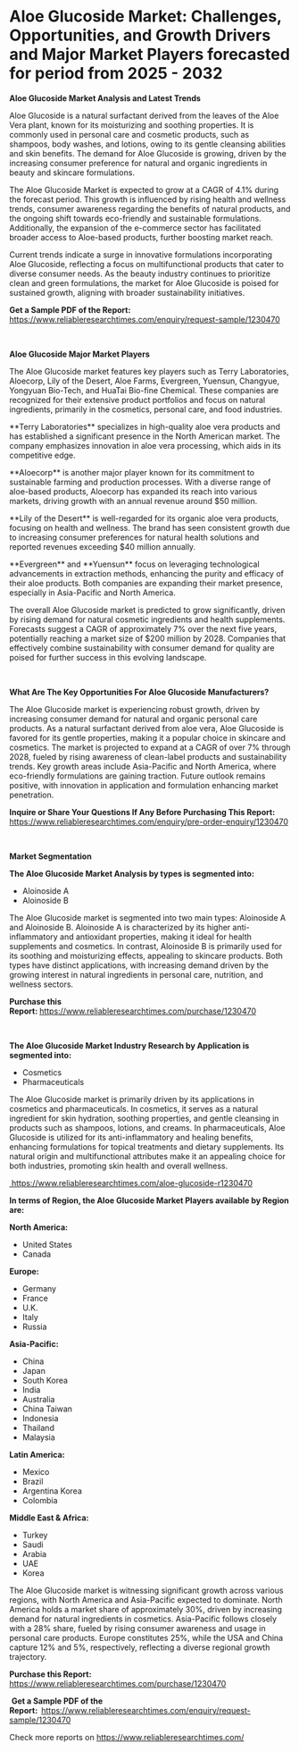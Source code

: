 <p><h1>Aloe Glucoside Market: Challenges, Opportunities, and Growth Drivers and Major Market Players forecasted for period from 2025 - 2032</h1></p><p><strong>Aloe Glucoside Market Analysis and Latest Trends</strong></p>
<p><p>Aloe Glucoside is a natural surfactant derived from the leaves of the Aloe Vera plant, known for its moisturizing and soothing properties. It is commonly used in personal care and cosmetic products, such as shampoos, body washes, and lotions, owing to its gentle cleansing abilities and skin benefits. The demand for Aloe Glucoside is growing, driven by the increasing consumer preference for natural and organic ingredients in beauty and skincare formulations.</p><p>The Aloe Glucoside Market is expected to grow at a CAGR of 4.1% during the forecast period. This growth is influenced by rising health and wellness trends, consumer awareness regarding the benefits of natural products, and the ongoing shift towards eco-friendly and sustainable formulations. Additionally, the expansion of the e-commerce sector has facilitated broader access to Aloe-based products, further boosting market reach. </p><p>Current trends indicate a surge in innovative formulations incorporating Aloe Glucoside, reflecting a focus on multifunctional products that cater to diverse consumer needs. As the beauty industry continues to prioritize clean and green formulations, the market for Aloe Glucoside is poised for sustained growth, aligning with broader sustainability initiatives.</p></p>
<p><strong>Get a Sample PDF of the Report:&nbsp;</strong> <a href="https://www.reliableresearchtimes.com/enquiry/request-sample/1230470?utm_campaign=2722&utm_medium=2&utm_source=Github&utm_content=ia&utm_term=03042025&utm_id=aloe-glucoside">https://www.reliableresearchtimes.com/enquiry/request-sample/1230470</a></p>
<p>&nbsp;</p>
<p><strong>Aloe Glucoside Major Market Players</strong></p>
<p><p>The Aloe Glucoside market features key players such as Terry Laboratories, Aloecorp, Lily of the Desert, Aloe Farms, Evergreen, Yuensun, Changyue, Yongyuan Bio-Tech, and HuaTai Bio-fine Chemical. These companies are recognized for their extensive product portfolios and focus on natural ingredients, primarily in the cosmetics, personal care, and food industries.</p><p>**Terry Laboratories** specializes in high-quality aloe vera products and has established a significant presence in the North American market. The company emphasizes innovation in aloe vera processing, which aids in its competitive edge.</p><p>**Aloecorp** is another major player known for its commitment to sustainable farming and production processes. With a diverse range of aloe-based products, Aloecorp has expanded its reach into various markets, driving growth with an annual revenue around $50 million.</p><p>**Lily of the Desert** is well-regarded for its organic aloe vera products, focusing on health and wellness. The brand has seen consistent growth due to increasing consumer preferences for natural health solutions and reported revenues exceeding $40 million annually.</p><p>**Evergreen** and **Yuensun** focus on leveraging technological advancements in extraction methods, enhancing the purity and efficacy of their aloe products. Both companies are expanding their market presence, especially in Asia-Pacific and North America.</p><p>The overall Aloe Glucoside market is predicted to grow significantly, driven by rising demand for natural cosmetic ingredients and health supplements. Forecasts suggest a CAGR of approximately 7% over the next five years, potentially reaching a market size of $200 million by 2028. Companies that effectively combine sustainability with consumer demand for quality are poised for further success in this evolving landscape.</p></p>
<p>&nbsp;</p>
<p><strong>What Are The Key Opportunities For Aloe Glucoside Manufacturers?</strong></p>
<p><p>The Aloe Glucoside market is experiencing robust growth, driven by increasing consumer demand for natural and organic personal care products. As a natural surfactant derived from aloe vera, Aloe Glucoside is favored for its gentle properties, making it a popular choice in skincare and cosmetics. The market is projected to expand at a CAGR of over 7% through 2028, fueled by rising awareness of clean-label products and sustainability trends. Key growth areas include Asia-Pacific and North America, where eco-friendly formulations are gaining traction. Future outlook remains positive, with innovation in application and formulation enhancing market penetration.</p></p>
<p><strong>Inquire or Share Your Questions If Any Before Purchasing This Report:</strong> <a href="https://www.reliableresearchtimes.com/enquiry/pre-order-enquiry/1230470?utm_campaign=2722&utm_medium=2&utm_source=Github&utm_content=ia&utm_term=03042025&utm_id=aloe-glucoside">https://www.reliableresearchtimes.com/enquiry/pre-order-enquiry/1230470</a></p>
<p>&nbsp;</p>
<p><strong>Market Segmentation</strong></p>
<p><strong>The Aloe Glucoside Market Analysis by types is segmented into:</strong></p>
<p><ul><li>Aloinoside A</li><li>Aloinoside B</li></ul></p>
<p><p>The Aloe Glucoside market is segmented into two main types: Aloinoside A and Aloinoside B. Aloinoside A is characterized by its higher anti-inflammatory and antioxidant properties, making it ideal for health supplements and cosmetics. In contrast, Aloinoside B is primarily used for its soothing and moisturizing effects, appealing to skincare products. Both types have distinct applications, with increasing demand driven by the growing interest in natural ingredients in personal care, nutrition, and wellness sectors.</p></p>
<p><strong>Purchase this Report:&nbsp;</strong><a href="https://www.reliableresearchtimes.com/purchase/1230470?utm_campaign=2722&utm_medium=2&utm_source=Github&utm_content=ia&utm_term=03042025&utm_id=aloe-glucoside">https://www.reliableresearchtimes.com/purchase/1230470</a></p>
<p>&nbsp;</p>
<p><strong>The Aloe Glucoside Market Industry Research by Application is segmented into:</strong></p>
<p><ul><li>Cosmetics</li><li>Pharmaceuticals</li></ul></p>
<p><p>The Aloe Glucoside market is primarily driven by its applications in cosmetics and pharmaceuticals. In cosmetics, it serves as a natural ingredient for skin hydration, soothing properties, and gentle cleansing in products such as shampoos, lotions, and creams. In pharmaceuticals, Aloe Glucoside is utilized for its anti-inflammatory and healing benefits, enhancing formulations for topical treatments and dietary supplements. Its natural origin and multifunctional attributes make it an appealing choice for both industries, promoting skin health and overall wellness.</p></p>
<p><a href="https://www.reliableresearchtimes.com/aloe-glucoside-r1230470?utm_campaign=2722&utm_medium=2&utm_source=Github&utm_content=ia&utm_term=03042025&utm_id=aloe-glucoside">&nbsp;https://www.reliableresearchtimes.com/aloe-glucoside-r1230470</a></p>
<p><strong>In terms of Region, the Aloe Glucoside Market Players available by Region are:</strong></p>
<p>
    <p> <strong> North America: </strong>
        <ul>
            <li>United States</li>
            <li>Canada</li>
        </ul>
        </p> 
    <p> <strong> Europe: </strong>
        <ul>
            <li>Germany</li>
            <li>France</li>
            <li>U.K.</li>
            <li>Italy</li>
            <li>Russia</li>
        </ul>
        </p> 
    <p> <strong> Asia-Pacific: </strong>
        <ul>
            <li>China</li>
            <li>Japan</li>
            <li>South Korea</li>
            <li>India</li>
            <li>Australia</li>
            <li>China Taiwan</li>
            <li>Indonesia</li>
            <li>Thailand</li>
            <li>Malaysia</li>
        </ul>
        </p> 
    <p> <strong> Latin America: </strong>
        <ul>
            <li>Mexico</li>
            <li>Brazil</li>
            <li>Argentina Korea</li>
            <li>Colombia</li>
        </ul>
        </p> 
    <p> <strong> Middle East & Africa: </strong>
        <ul>
            <li>Turkey</li>
            <li>Saudi</li>
            <li>Arabia</li>
            <li>UAE</li>
            <li>Korea</li>
        </ul>
    </p>
    </p>
<p><p>The Aloe Glucoside market is witnessing significant growth across various regions, with North America and Asia-Pacific expected to dominate. North America holds a market share of approximately 30%, driven by increasing demand for natural ingredients in cosmetics. Asia-Pacific follows closely with a 28% share, fueled by rising consumer awareness and usage in personal care products. Europe constitutes 25%, while the USA and China capture 12% and 5%, respectively, reflecting a diverse regional growth trajectory.</p></p>
<p><strong>Purchase this Report: </strong><a href="https://www.reliableresearchtimes.com/purchase/1230470?utm_campaign=2722&utm_medium=2&utm_source=Github&utm_content=ia&utm_term=03042025&utm_id=aloe-glucoside">https://www.reliableresearchtimes.com/purchase/1230470</a></p>
<p>&nbsp;<strong>Get a Sample PDF of the Report:&nbsp;&nbsp;</strong><a href="https://www.reliableresearchtimes.com/enquiry/request-sample/1230470?utm_campaign=2722&utm_medium=2&utm_source=Github&utm_content=ia&utm_term=03042025&utm_id=aloe-glucoside">https://www.reliableresearchtimes.com/enquiry/request-sample/1230470</a></p>
<p><strong></strong></p>
<p>Check more reports on <a href="https://www.reliableresearchtimes.com/?utm_campaign=2722&utm_medium=2&utm_source=Github&utm_content=ia&utm_term=03042025&utm_id=aloe-glucoside">https://www.reliableresearchtimes.com/</a></p>